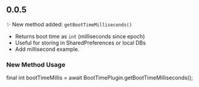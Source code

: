 ## 0.0.5

✨ New method added: `getBootTimeMilliseconds()`

- Returns boot time as `int` (milliseconds since epoch)
- Useful for storing in SharedPreferences or local DBs
- Add millisecond example. 

### New Method Usage
final int bootTimeMillis = await BootTimePlugin.getBootTimeMilliseconds();